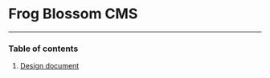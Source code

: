# Frog Blossom CMS

---

### Table of contents

1. [Design document](/design-docs/Frog-blossom-design.md)
